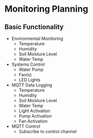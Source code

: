 # Monitoring Planning

## Basic Functionality
- Environmental Monitoring
    - Temperature
    - Humidity
    - Soil Moisture Level
    - Water Temp
- Systems Control
    - Water Pump
    - Fan(s)
    - LED Lights
- MQTT Data Logging
    - Temperature
    - Humidity
    - Soil Moisture Level
    - Water Temp
    - Light Activation
    - Pump Activation
    - Fan Activation
- MQTT Control
    - Subscribe to control channel


